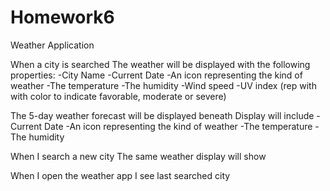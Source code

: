 # Homework6
Weather Application

When a city is searched 
The weather will be displayed with the following properties:
	-City Name
	-Current Date
	-An icon representing the kind of weather
	-The temperature
  -The humidity 
  -Wind speed
  -UV index (rep with with color to indicate favorable, moderate or severe)
   
The 5-day weather forecast will be displayed beneath 
Display will include 
  -Current Date
	-An icon representing the kind of weather
	-The temperature
  -The humidity 

When I search a new city 
The same weather display will show

When I open the weather app 
I see last searched city
